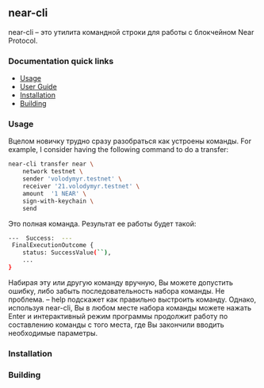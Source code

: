 near-cli
--------
near-cli – это утилита командной строки для работы с блокчейном Near Protocol. 

### Documentation quick links

* [Usage](#usage)
* [User Guide](GUIDE.ru.md)
* [Installation](#installation)
* [Building](#building)

### Usage

Вцелом новичку трудно сразу разобраться как устроены команды.
For example, I consider having the following command to do a transfer:
```sh
near-cli transfer near \
    network testnet \
    sender 'volodymyr.testnet' \
    receiver '21.volodymyr.testnet' \
    amount  '1 NEAR' \
    sign-with-keychain \
    send
```
Это полная команда. Результат ее работы будет такой:
```sh
---  Success:  ---
 FinalExecutionOutcome {
    status: SuccessValue(``),
    ...
}
```
Набирая эту или другую команду вручную, Вы можете допустить ошибку, либо забыть последовательность набора команды.
Не проблема. – help подскажет как правильно выстроить команду.
Однако, используя near-cli, Вы в любом месте набора команды можете нажать Enter и интерактивный режим программы продолжит работу по составлению команды с того места, где Вы закончили вводить необходимые параметры.





### Installation

### Building
